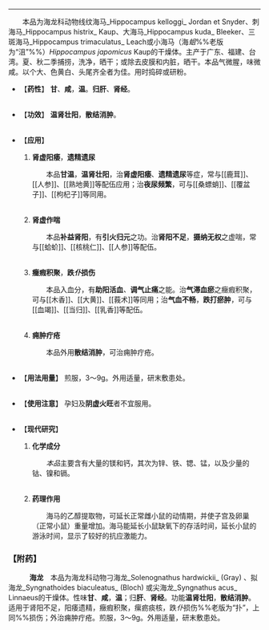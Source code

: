---
&emsp;&emsp;本品为海龙科动物线纹海马_Hippocampus kelloggi_ Jordan et Snyder、刺海马_Hippocampus histrix_ Kaup、大海马_Hippocampus kuda_ Bleeker、三斑海马_Hippocampus trimaculatus_ Leach或小海马（海<dfn>蛆</dfn>%%老版为“沮”%%）_Hippocampus japomicus_ Kaup的干燥体。主产于广东、福建、台湾。夏、秋二季捕捞，洗净，晒干；或除去皮膜和内脏，晒干。本品气微腥，味微咸。以个大、色黄白、头尾齐全者为佳。用时捣碎或研粉。

- 【**药性**】
	**甘**、**咸**，**温**。**归肝**、**肾经**。<br></br>

- 【**功效**】
	**温肾壮阳**，**散结消肿**。<br></br>

- 【**应用**】
	1. **肾虚阳痿**，**遗精遗尿**
		
		&emsp;&emsp;本品**甘温**，**温肾壮阳**，治**肾虚阳痿**、**遗精遗尿**等症，常与[[鹿茸]]、[[人参]]、[[熟地黄]]等配伍应用；治**夜尿频繁**，可与[[桑螵蛸]]、[[覆盆子]]、[[枸杞子]]等同用。<br></br>
	
	2. **肾虚作喘**
		
		&emsp;&emsp;本品**补益肾阳**，有**引火归元**之功。治**肾阳不足**，**摄纳无权**之虚喘，常与[[蛤蚧]]、[[核桃仁]]、[[人参]]等配伍。<br></br>
	
	3. **癥瘕积聚**，**跌<dfn>仆</dfn>损伤**
		
		&emsp;&emsp;本品入血分，有**助阳活血**<dfn>、</dfn>**调气止痛**之能。治**气滞血瘀**之癥瘕积聚，可与[[木香]]、[[大黄]]、[[莪术]]等同用；治**气血不畅**，**跌打瘀肿**，可与[[血竭]]、[[当归]]、[[乳香]]等配伍。<br></br>
	
	4. **痈肿疔疮**
		
		&emsp;&emsp;本品外用**散结消肿**，可治痈肿疔疮。<br></br>

- 【**用法用量**】
	煎服，3～9g。外用适量，研末敷患处。<br></br>

- 【**使用注意**】
	孕妇及**阴虚火旺**者不宜服用。<br></br>

- 【**现代研究**】
	1. **化学成分**
		
		&emsp;&emsp;<dfn>本品</dfn>主要含有大量的镁和钙，其次为锌、铁、锶、锰，以及少量的钴、镍和镉。<br></br>
	
	2. **药理作用**
		
		&emsp;&emsp;海马的乙醇提取物，可延长正常雌小鼠的动情期，并使子宫及卵巢（正常小鼠）重量增加。海马能延长小鼠缺氧下的存活时间，延长小鼠的游泳时间，显示了较好的抗应激能力。

### 【附药】

&emsp;&emsp;&emsp;**海龙**&emsp;本品为海龙科动物刁海龙_Solenognathus hardwickii_ (Gray) 、拟海龙_Syngnathoides biaculeatus_ (Bloch) 或尖海龙_Syngnathus acus_ Linnaeus的干燥体。性味**甘**、**咸**，**温**；归**肝**、**肾经**。功能**温肾壮阳**，**散结消肿**。适用于肾阳不足，阳痿遗精，癥瘕积聚，瘰疬痰核，跌<dfn>仆</dfn>损伤%%老版为“扑”，上同%%损伤；外治痈肿疔疮。煎服，3～9g。外用适量，研末敷患处。